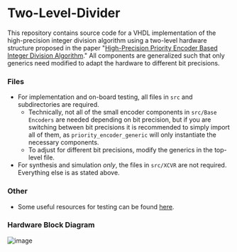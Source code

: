 # Two-Level-Divider
This repository contains source code for a VHDL implementation of the high-precision integer division algorithm using a two-level hardware structure proposed in the paper "[High-Precision Priority Encoder Based Integer Division Algorithm](https://ieeexplore.ieee.org/document/9531809)." All components are generalized such that only generics need modified to adapt the hardware to different bit precisions.

### Files
- For implementation and on-board testing, all files in `src` and subdirectories are required.
  - Technically, not all of the small encoder components in `src/Base Encoders` are needed depending on bit precision, but if you are switching between bit precisions it is recommended to simply import all of them, as `priority_encoder_generic` will only instantiate the necessary components.
  - To adjust for different bit precisions, modify the generics in the top-level file.
- For synthesis and simulation *only*, the files in `src/XCVR` are not required. Everything else is as stated above.

### Other
- Some useful resources for testing can be found [here](https://github.com/ALUminaries/Two-Level-Multiplier).

### Hardware Block Diagram
![image](https://github.com/ALUminaries/Two-Level-Divider/assets/16062019/f8893681-b5e7-47b6-b0fc-2e83da614538)


